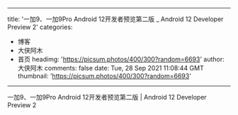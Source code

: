 
---
title: '一加9、一加9Pro Android 12开发者预览第二版 _ Android 12 Developer Preview 2'
categories: 
 - 博客
 - 大侠阿木
 - 首页
headimg: 'https://picsum.photos/400/300?random=6693'
author: 大侠阿木
comments: false
date: Tue, 28 Sep 2021 11:08:44 GMT
thumbnail: 'https://picsum.photos/400/300?random=6693'
---

<div>   
一加9、一加9Pro Android 12开发者预览第二版 | Android 12 Developer Preview 2  
</div>
            